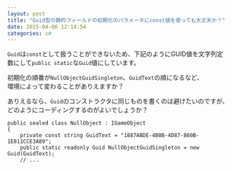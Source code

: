 ```yaml
---
layout: post
title: "Guid型の静的フィールドの初期化のパラメータにconst値を使っても大丈夫か？"
date: 2015-04-06 12:14:54
categories: c#
---
```

<p><code>Guid</code>は<code>const</code>として扱うことができないため、下記のようにGUID値を文字列定数にして<code>public static</code>な<code>Guid</code>値にしています。</p>

<p>初期化の順番が<code>NullObjectGuidSingleton</code>、<code>GuidText</code>の順になるなど、<br>
環境によって変わることがありえますか？</p>

<p>ありえるなら、<code>Guid</code>のコンストラクタに同じものを書くのは避けたいのですが、<br>
どのようにコーディングするのがよいでしょうか？</p>

<pre><code>public sealed class NullObject : IGameObject
{
    private const string GuidText = "1887ABDE-4B0B-4D87-860B-1E811CCE3A89";
    public static readonly Guid NullObjectGuidSingleton = new Guid(GuidText);
    // ...
</code></pre>
